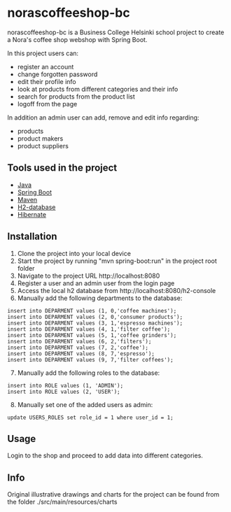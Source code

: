 # norascoffeeshop-bc

norascoffeeshop-bc is a Business College Helsinki school project to create a Nora's coffee shop webshop with Spring Boot.

In this project users can:
- register an account
- change forgotten password
- edit their profile info
- look at products from different categories and their info
- search for products from the product list
- logoff from the page

In addition an admin user can add, remove and edit info regarding:
- products
- product makers
- product suppliers

## Tools used in the project

- [Java](https://www.java.com/en/)
- [Spring Boot](https://spring.io/projects/spring-boot)
- [Maven](https://maven.apache.org/)
- [H2-database](https://www.h2database.com/html/main.html)
- [Hibernate](https://hibernate.org/)

## Installation

1. Clone the project into your local device
2. Start the project by running "mvn spring-boot:run" in the project root folder
3. Navigate to the project URL http://localhost:8080
4. Register a user and an admin user from the login page
5. Access the local h2 database from http://localhost:8080/h2-console
6. Manually add the following departments to the database:
```h2-console
insert into DEPARMENT values (1, 0,'coffee machines');
insert into DEPARMENT values (2, 0,'consumer products');
insert into DEPARMENT values (3, 1,'espresso machines');
insert into DEPARMENT values (4, 1,'filter coffee');
insert into DEPARMENT values (5, 1,'coffee grinders');
insert into DEPARMENT values (6, 2,'filters');
insert into DEPARMENT values (7, 2,'coffee');
insert into DEPARMENT values (8, 7,'espresso');
insert into DEPARMENT values (9, 7,'filter coffees');
```
7. Manually add the following roles to the database:
```h2-console
insert into ROLE values (1, 'ADMIN');
insert into ROLE values (2, 'USER');
```
8. Manually set one of the added users as admin:
```h2-console
update USERS_ROLES set role_id = 1 where user_id = 1;
```

## Usage
Login to the shop and proceed to add data into different categories.

## Info

Original illustrative drawings and charts for the project can be found from the folder ./src/main/resources/charts